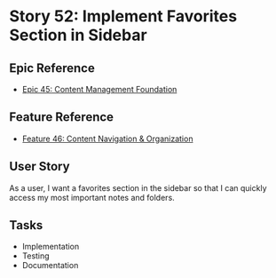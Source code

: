 # Story 52: Implement Favorites Section in Sidebar

## Epic Reference
- [Epic 45: Content Management Foundation](../../1-epics/2-to-refine/45-epic-content_management_foundation.md)

## Feature Reference
- [Feature 46: Content Navigation & Organization](../../2-features/2-to-refine/46-feature-content_navigation_and_organization.md)

## User Story
As a user, I want a favorites section in the sidebar so that I can quickly access my most important notes and folders.

## Tasks
- Implementation
- Testing
- Documentation 